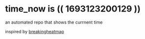 # time_now is (( 1693123200129 ))

an automated repo that shows the currnent time

inspired by [breakingheatmap](https://github.com/breakingheatmap/breakingheatmap)